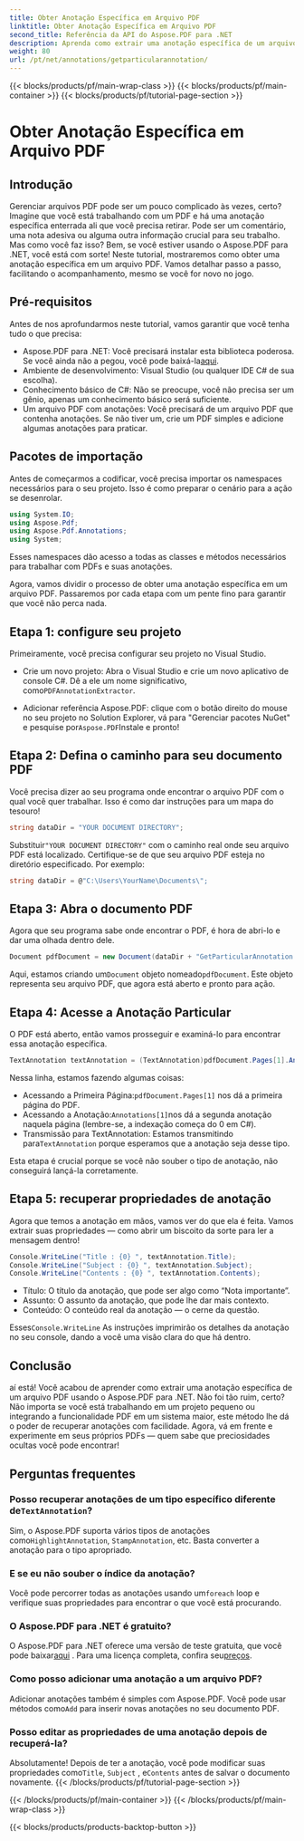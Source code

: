 ```yaml
---
title: Obter Anotação Específica em Arquivo PDF
linktitle: Obter Anotação Específica em Arquivo PDF
second_title: Referência da API do Aspose.PDF para .NET
description: Aprenda como extrair uma anotação específica de um arquivo PDF usando Aspose.PDF para .NET neste tutorial detalhado de 2000 palavras. Perfeito para desenvolvedores.
weight: 80
url: /pt/net/annotations/getparticularannotation/
---
```


{{< blocks/products/pf/main-wrap-class >}}
{{< blocks/products/pf/main-container >}}
{{< blocks/products/pf/tutorial-page-section >}}

# Obter Anotação Específica em Arquivo PDF

## Introdução

Gerenciar arquivos PDF pode ser um pouco complicado às vezes, certo? Imagine que você está trabalhando com um PDF e há uma anotação específica enterrada ali que você precisa retirar. Pode ser um comentário, uma nota adesiva ou alguma outra informação crucial para seu trabalho. Mas como você faz isso? Bem, se você estiver usando o Aspose.PDF para .NET, você está com sorte! Neste tutorial, mostraremos como obter uma anotação específica em um arquivo PDF. Vamos detalhar passo a passo, facilitando o acompanhamento, mesmo se você for novo no jogo.

## Pré-requisitos

Antes de nos aprofundarmos neste tutorial, vamos garantir que você tenha tudo o que precisa:

-  Aspose.PDF para .NET: Você precisará instalar esta biblioteca poderosa. Se você ainda não a pegou, você pode baixá-la[aqui](https://releases.aspose.com/pdf/net/).
- Ambiente de desenvolvimento: Visual Studio (ou qualquer IDE C# de sua escolha).
- Conhecimento básico de C#: Não se preocupe, você não precisa ser um gênio, apenas um conhecimento básico será suficiente.
- Um arquivo PDF com anotações: Você precisará de um arquivo PDF que contenha anotações. Se não tiver um, crie um PDF simples e adicione algumas anotações para praticar.

## Pacotes de importação

Antes de começarmos a codificar, você precisa importar os namespaces necessários para o seu projeto. Isso é como preparar o cenário para a ação se desenrolar.

```csharp
using System.IO;
using Aspose.Pdf;
using Aspose.Pdf.Annotations;
using System;
```

Esses namespaces dão acesso a todas as classes e métodos necessários para trabalhar com PDFs e suas anotações.

Agora, vamos dividir o processo de obter uma anotação específica em um arquivo PDF. Passaremos por cada etapa com um pente fino para garantir que você não perca nada.

## Etapa 1: configure seu projeto

Primeiramente, você precisa configurar seu projeto no Visual Studio. 

-  Crie um novo projeto: Abra o Visual Studio e crie um novo aplicativo de console C#. Dê a ele um nome significativo, como`PDFAnnotationExtractor`.
  
-  Adicionar referência Aspose.PDF: clique com o botão direito do mouse no seu projeto no Solution Explorer, vá para "Gerenciar pacotes NuGet" e pesquise por`Aspose.PDF`Instale e pronto!

## Etapa 2: Defina o caminho para seu documento PDF

Você precisa dizer ao seu programa onde encontrar o arquivo PDF com o qual você quer trabalhar. Isso é como dar instruções para um mapa do tesouro!

```csharp
string dataDir = "YOUR DOCUMENT DIRECTORY";
```

 Substituir`"YOUR DOCUMENT DIRECTORY"` com o caminho real onde seu arquivo PDF está localizado. Certifique-se de que seu arquivo PDF esteja no diretório especificado. Por exemplo:

```csharp
string dataDir = @"C:\Users\YourName\Documents\";
```

## Etapa 3: Abra o documento PDF

Agora que seu programa sabe onde encontrar o PDF, é hora de abri-lo e dar uma olhada dentro dele.

```csharp
Document pdfDocument = new Document(dataDir + "GetParticularAnnotation.pdf");
```

 Aqui, estamos criando um`Document` objeto nomeado`pdfDocument`. Este objeto representa seu arquivo PDF, que agora está aberto e pronto para ação.

## Etapa 4: Acesse a Anotação Particular

O PDF está aberto, então vamos prosseguir e examiná-lo para encontrar essa anotação específica.

```csharp
TextAnnotation textAnnotation = (TextAnnotation)pdfDocument.Pages[1].Annotations[1];
```

Nessa linha, estamos fazendo algumas coisas:
-  Acessando a Primeira Página:`pdfDocument.Pages[1]` nos dá a primeira página do PDF.
-  Acessando a Anotação:`Annotations[1]`nos dá a segunda anotação naquela página (lembre-se, a indexação começa do 0 em C#).
-  Transmissão para TextAnnotation: Estamos transmitindo para`TextAnnotation` porque esperamos que a anotação seja desse tipo.

Esta etapa é crucial porque se você não souber o tipo de anotação, não conseguirá lançá-la corretamente.

## Etapa 5: recuperar propriedades de anotação

Agora que temos a anotação em mãos, vamos ver do que ela é feita. Vamos extrair suas propriedades — como abrir um biscoito da sorte para ler a mensagem dentro!

```csharp
Console.WriteLine("Title : {0} ", textAnnotation.Title);
Console.WriteLine("Subject : {0} ", textAnnotation.Subject);
Console.WriteLine("Contents : {0} ", textAnnotation.Contents);
```

- Título: O título da anotação, que pode ser algo como “Nota importante”.
- Assunto: O assunto da anotação, que pode lhe dar mais contexto.
- Conteúdo: O conteúdo real da anotação — o cerne da questão.

 Esses`Console.WriteLine` As instruções imprimirão os detalhes da anotação no seu console, dando a você uma visão clara do que há dentro.

## Conclusão

aí está! Você acabou de aprender como extrair uma anotação específica de um arquivo PDF usando o Aspose.PDF para .NET. Não foi tão ruim, certo? Não importa se você está trabalhando em um projeto pequeno ou integrando a funcionalidade PDF em um sistema maior, este método lhe dá o poder de recuperar anotações com facilidade. Agora, vá em frente e experimente em seus próprios PDFs — quem sabe que preciosidades ocultas você pode encontrar!

## Perguntas frequentes

###  Posso recuperar anotações de um tipo específico diferente de`TextAnnotation`?  
 Sim, o Aspose.PDF suporta vários tipos de anotações como`HighlightAnnotation`, `StampAnnotation`, etc. Basta converter a anotação para o tipo apropriado.

### E se eu não souber o índice da anotação?  
 Você pode percorrer todas as anotações usando um`foreach` loop e verifique suas propriedades para encontrar o que você está procurando.

### O Aspose.PDF para .NET é gratuito?  
 O Aspose.PDF para .NET oferece uma versão de teste gratuita, que você pode baixar[aqui](https://releases.aspose.com/) . Para uma licença completa, confira seu[preços](https://purchase.aspose.com/buy).

### Como posso adicionar uma anotação a um arquivo PDF?  
Adicionar anotações também é simples com Aspose.PDF. Você pode usar métodos como`Add` para inserir novas anotações no seu documento PDF.

### Posso editar as propriedades de uma anotação depois de recuperá-la?  
 Absolutamente! Depois de ter a anotação, você pode modificar suas propriedades como`Title`, `Subject` , e`Contents` antes de salvar o documento novamente.
{{< /blocks/products/pf/tutorial-page-section >}}

{{< /blocks/products/pf/main-container >}}
{{< /blocks/products/pf/main-wrap-class >}}

{{< blocks/products/products-backtop-button >}}
